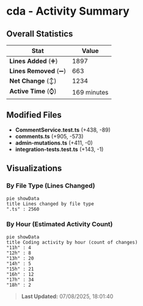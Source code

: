 # cda - Activity Summary 

## Overall Statistics

| Stat                   | Value                                                             |
| ---------------------- | ----------------------------------------------------------------- |
| **Lines Added** (➕)   | 1897                                          |
| **Lines Removed** (➖) | 663                                        |
| **Net Change** (↕)    | 1234                |
| **Active Time** (⌚)   | 169 minutes |


## Modified Files
- **CommentService.test.ts** (+438, -89)
- **comments.ts** (+905, -573)
- **admin-mutations.ts** (+411, -0)
- **integration-tests.test.ts** (+143, -1)

## Visualizations

### By File Type (Lines Changed)

```mermaid
pie showData
title Lines changed by file type
".ts" : 2560
```

### By Hour (Estimated Activity Count)

```mermaid
pie showData
title Coding activity by hour (count of changes)
"11h" : 4
"12h" : 8
"13h" : 20
"14h" : 5
"15h" : 21
"16h" : 12
"17h" : 34
"18h" : 2
```


> **Last Updated:** 07/08/2025, 18:01:40